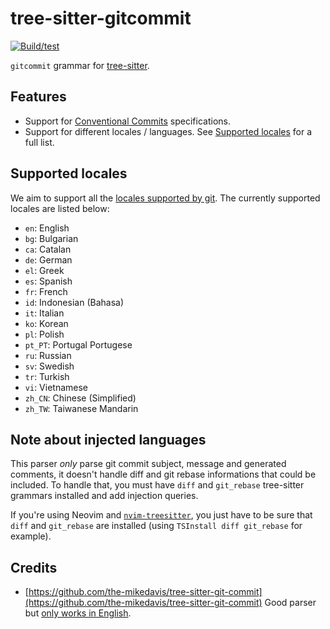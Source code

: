 # tree-sitter-gitcommit

[![Build/test](https://github.com/gbprod/tree-sitter-gitcommit/actions/workflows/ci.yml/badge.svg)](https://github.com/gbprod/tree-sitter-gitcommit/actions/workflows/ci.yml)

`gitcommit` grammar for [tree-sitter](https://github.com/tree-sitter/tree-sitter).

## Features

- Support for [Conventional Commits](https://www.conventionalcommits.org) specifications.
- Support for different locales / languages. See [Supported locales](#supported-locales) for a full list.

## Supported locales

We aim to support all the [locales supported by git](https://github.com/git/git/tree/master/po).
The currently supported locales are listed below:

- `en`: English
- `bg`: Bulgarian
- `ca`: Catalan
- `de`: German
- `el`: Greek
- `es`: Spanish
- `fr`: French
- `id`: Indonesian (Bahasa)
- `it`: Italian
- `ko`: Korean
- `pl`: Polish
- `pt_PT`: Portugal Portugese
- `ru`: Russian
- `sv`: Swedish
- `tr`: Turkish
- `vi`: Vietnamese
- `zh_CN`: Chinese (Simplified)
- `zh_TW`: Taiwanese Mandarin

## Note about injected languages

This parser _only_ parse git commit subject, message and generated comments, it doesn't handle diff and git rebase informations that could be included.
To handle that, you must have `diff` and `git_rebase` tree-sitter grammars installed and add injection queries.

If you're using Neovim and [`nvim-treesitter`](https://github.com/nvim-treesitter/nvim-treesitter), you just have to be sure that `diff` and `git_rebase` are installed (using `TSInstall diff git_rebase` for example).

## Credits

- [https://github.com/the-mikedavis/tree-sitter-git-commit](https://github.com/the-mikedavis/tree-sitter-git-commit) Good parser but [only works in English](https://github.com/the-mikedavis/tree-sitter-git-commit/issues/4).
